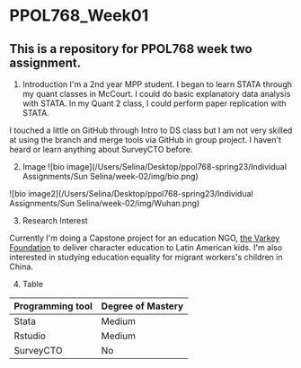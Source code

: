 
PPOL768_Week01
===============

This is a repository for PPOL768 week two assignment.  
--------------------

1. Introduction
 I'm a 2nd year MPP student. I began to learn STATA through my quant classes in McCourt. I could do basic explanatory data analysis with STATA.  In my Quant 2 class, I could perform paper replication with STATA. 

 I touched a little on GitHub through Intro to DS class but I am not very skilled at using the branch and merge tools via GitHub in group project. I haven't heard or learn anything about SurveyCTO before.  

2. Image
![bio image](/Users/Selina/Desktop/ppol768-spring23/Individual Assignments/Sun Selina/week-02/img/bio.png)

![bio image2](/Users/Selina/Desktop/ppol768-spring23/Individual Assignments/Sun Selina/week-02/img/Wuhan.png)

3. Research Interest

Currently I'm doing a Capstone project for an education NGO, [the Varkey Foundation](https://www.varkeyfoundation.org/ "the Varkey Foundation") to deliver character education to Latin American kids. I'm also interested in studying education equality for migrant workers's children in China.

4. Table

| Programming tool | Degree of Mastery |
|------------------|-------------------|
| Stata            | Medium            |
| Rstudio          | Medium            |
| SurveyCTO        | No                |


